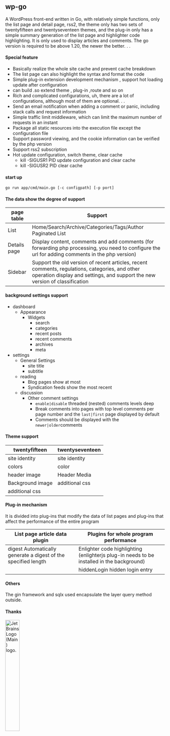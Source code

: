 ## wp-go

A WordPress front-end written in Go, with relatively simple functions,  only the list page and detail page, rss2, the theme only has two sets of twentyfifteen and twentyseventeen themes, and the plug-in only has a  simple summary generation of the list page and highlighter code  highlighting. It is only used to display articles and comments. The go version is required to be above 1.20, the newer the better. . .

#### 

#### Special feature

- Basically realize the whole site cache and prevent cache breakdown
- The list page can also highlight the syntax and format the code
- Simple plug-in extension development mechanism , support hot loading update after configuration
- can build .so  extend  theme , plug-in ,route and so on
- Rich and complicated configurations, uh, there are a lot of configurations, although most of them are optional. . .
- Send an email notification when adding a comment or panic, including stack calls and request information
- Simple traffic limit middleware, which can limit the maximum number of requests in an instant
- Package all static resources into the execution file except the configuration file
- Support password viewing, and the cookie information can be verified by the php version
- Support rss2 subscription
- Hot update configuration, switch theme, clear cache
    - kill -SIGUSR1 PID update configuration and clear cache
    - kill -SIGUSR2 PID clear cache


#### start up
```
go run app/cmd/main.go [-c configpath] [-p port]
```

#### The data show the degree of support

| page table   | Support                                                                                                                                                                         |
|--------------|---------------------------------------------------------------------------------------------------------------------------------------------------------------------------------|
| List         | Home/Search/Archive/Categories/Tags/Author Paginated List                                                                                                                       |
| Details page | Display content, comments and add comments (for forwarding php processing, you  need to configure the url for adding comments in the php version)                               |
| Sidebar      | Support the old version of recent articles, recent comments, regulations,  categories, and other operation display and settings, and support the  new version of classification |

#### background settings support

- dashboard
    - Appearance
        - Widgets
            - search
            - categories
            - recent posts
            - recent comments
            - archives
            - meta
- settings
    - General Settings
        - site title
        - subtitle
    - reading
        - Blog pages show at most
        - Syndication feeds show the most recent
    - discussion
        - Other comment settings 
          - `enable|disable` threaded (nested) comments levels deep
          - Break comments into pages with top level comments per page number and the `last|first` page displayed by default
          - Comments should be displayed with the `newer|older`comments

#### Theme support

| twentyfifteen    | twentyseventeen |
|------------------|-----------------|
| site identity    | site identity   |
| colors           | color           |
| header image     | Header Media    |
| Background image | additional css  |
| additional css   |                 |

#### Plug-in mechanism

It is divided into plug-ins that modify the data of list pages and plug-ins that affect the performance of the entire program

| List page article data plugin                                  | Plugins for whole program performance                                                     |
|----------------------------------------------------------------|-------------------------------------------------------------------------------------------|
| digest Automatically generate a digest of the specified length | Enlighter code highlighting (enlighterjs plug-in needs to be installed in the background) |
|                                                                | hiddenLogin hidden login entry                                                            |

#### Others

The gin framework and sqlx used encapsulate the layer query method outside.

#### Thanks

<a href="https://jb.gg/OpenSourceSupport"><img src="https://resources.jetbrains.com/storage/products/company/brand/logos/jb_beam.png" alt="JetBrains Logo (Main) logo." width="30%"></a>
